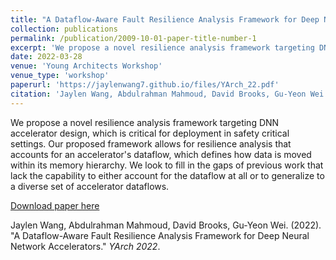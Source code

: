 ```yaml
---
title: "A Dataflow-Aware Fault Resilience Analysis Framework for Deep Neural Network Accelerators"
collection: publications
permalink: /publication/2009-10-01-paper-title-number-1
excerpt: 'We propose a novel resilience analysis framework targeting DNN accelerator design.'
date: 2022-03-28
venue: 'Young Architects Workshop'
venue_type: 'workshop'
paperurl: 'https://jaylenwang7.github.io/files/YArch_22.pdf'
citation: 'Jaylen Wang, Abdulrahman Mahmoud, David Brooks, Gu-Yeon Wei. (2022). &quot;A Dataflow-Aware Fault Resilience Analysis Framework for Deep Neural Network Accelerators.&quot; <i>YArch 2022</i>.'
---
```

We propose a novel resilience analysis framework targeting DNN accelerator design, which is critical for deployment in safety critical settings. Our proposed framework allows for resilience analysis that accounts for an accelerator's dataflow, which defines how data is moved within its memory hierarchy. We look to fill in the gaps of previous work that lack the capability to either account for the dataflow at all or to generalize to a diverse set of accelerator dataflows.

[Download paper here](https://jaylenwang7.github.io/files/YArch_22.pdf)

Jaylen Wang, Abdulrahman Mahmoud, David Brooks, Gu-Yeon Wei. (2022). &quot;A Dataflow-Aware Fault Resilience Analysis Framework for Deep Neural Network Accelerators.&quot; <i>YArch 2022</i>.
